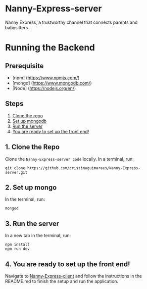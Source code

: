 # Nanny-Express-server

Nanny Express, a trustworthy channel that connects parents and babysitters.

# Running the Backend

## Prerequisite
- [npm] (https://www.npmjs.com/)  
- [mongo] (https://www.mongodb.com/)
- [Node] (https://nodejs.org/en/)

## Steps
  1. [Clone the repo](#1-clone-the-repo)
  2. [Set up mongodb](#2-set-upmongodb)
  3. [Run the server](#3-run-the-server)
  4. [You are ready to set up the front end!](#4-you-are-ready-to-set-up-the-front-end)
  
 ## 1. Clone the Repo

Clone the `Nanny-Express-server code` locally. In a terminal, run:

  `git clone https://github.com/cristinaguimaraes/Nanny-Express-server.git`
  
## 2. Set up mongo

In the terminal, run:

```
mongod
```

## 3. Run the server

In a new tab in the terminal, run:
```
npm install
npm run dev
```
## 4. You are ready to set up the front end!

Navigate to [Nanny-Express-client](https://github.com/cristinaguimaraes/Nanny-Express-client) and follow the instructions in the README.md to finish the setup and run the application.

